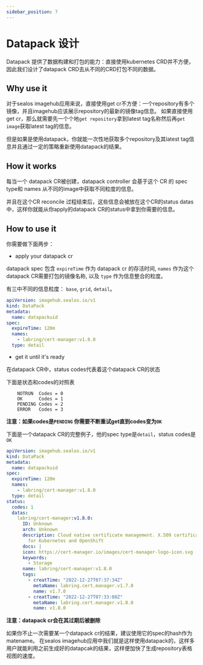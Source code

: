 ```yaml
---
sidebar_position: 7
---
```


# Datapack 设计

Datapack 提供了数据构建和打包的能力：直接使用kubernetes CRD并不方便，因此我们设计了datapack CRD去从不同的CRD打包不同的数据。

## Why use it

对于sealos imagehub应用来说，直接使用get cr不方便：一个repository有多个镜像，并且imagehub应该展示repository的最新的镜像tag信息。
如果直接使用get cr，那么就需要先一个个地`get repository`拿到latest tag名称然后再`get image`获取latest tag的信息。

但是如果是使用datapack，你就能一次性地获取多个repository及其latest tag信息并且通过一定的策略重新使用datapack的结果。

## How it works

每当一个 datapack CR被创建，datapack controller 会基于这个 CR 的 spec type和 names 从不同的image中获取不同粒度的信息。

并且在这个CR reconcile 过程结束后，这些信息会被放在这个CR的status datas中，这样你就能从你apply的datapack
CR的status中拿到你需要的信息。

## How to use it

你需要做下面两步：

- apply your datapack cr

datapack spec 包含 `expireTime` 作为 datapack cr 的存活时间, `names` 作为这个 datapack CR需要打包的镜像名称, 以及 `type`
作为信息整合的粒度。

有三中不同的信息粒度： `base`, `grid`, `detail`。

```yaml
apiVersion: imagehub.sealos.io/v1
kind: DataPack
metadata:
  name: datapackuid
spec:
  expireTime: 120m
  names:
    - labring/cert-manager:v1.8.0
  type: detail
```

- get it until it's ready

在datapack CR中，status codes代表着这个datapack CR的状态

下面是状态和codes的对照表

```
	NOTRUN  Codes = 0
	OK      Codes = 1
	PENDING Codes = 2
	ERROR   Codes = 3
```

**注意：如果codes是`PENDING` 你需要不断重试get直到codes变为`OK`**

下面是一个datapack CR的完整例子，他的spec type是`detail`，status codes是`OK`

```yaml
apiVersion: imagehub.sealos.io/v1
kind: DataPack
metadata:
  name: datapackuid
spec:
  expireTime: 120m
  names:
    - labring/cert-manager:v1.8.0
  type: detail
status:
  codes: 1
  datas:
    labring/cert-manager:v1.8.0:
      ID: Unknown
      arch: Unknown
      description: Cloud native certificate management. X.509 certificate management
        for Kubernetes and OpenShift
      docs: |
      icon: https://cert-manager.io/images/cert-manager-logo-icon.svg
      keywords:
        - Storage
      name: labring/cert-manager:v1.8.0
      tags:
        - creatTime: "2022-12-27T07:37:34Z"
          metaName: labring.cert.manager.v1.7.0
          name: v1.7.0
        - creatTime: "2022-12-27T07:33:08Z"
          metaName: labring.cert.manager.v1.8.0
          name: v1.8.0
```

**注意：datapack cr会在其过期后被删除**

如果你不止一次需要某一个datapack cr的结果，建议使用它的spec的hash作为matename。
在sealos imagehub应用中我们就是这样使用datapack的，这样多用户就能利用之前生成好的datapcak的结果，这样便加快了生成repository表格视图的速度。